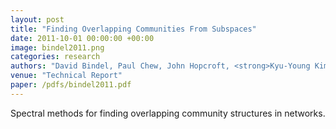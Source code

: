 ```yaml
---
layout: post
title: "Finding Overlapping Communities From Subspaces"
date: 2011-10-01 00:00:00 +00:00
image: bindel2011.png
categories: research
authors: "David Bindel, Paul Chew, John Hopcroft, <strong>Kyu-Young Kim</strong>, Colin Ponce"
venue: "Technical Report"
paper: /pdfs/bindel2011.pdf
---
```

Spectral methods for finding overlapping community structures in networks.

